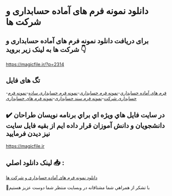 # دانلود نمونه فرم های آماده حسابداری و شرکت ها

## برای دریافت دانلود نمونه فرم های آماده حسابداری و شرکت ها به لینک زیر بروید 👇

https://magicfile.ir/?p=2314

## تگ های فایل

-[فرم هاي آماده حسابداري](https://magicfile.ir/product/%d9%86%d9%85%d9%88%d9%86%d9%87-%d9%81%d8%b1%d9%85-%d9%87%d8%a7%d9%8a-%d8%a2%d9%85%d8%a7%d8%af%d9%87-%d8%ad%d8%b3%d8%a7%d8%a8%d8%af%d8%a7%d8%b1%d9%8a-%d9%88-%d8%b4%d8%b1%da%a9%d8%aa/)-[نمونه فرم حسابداری](https://magicfile.ir/product/%d9%86%d9%85%d9%88%d9%86%d9%87-%d9%81%d8%b1%d9%85-%d9%87%d8%a7%d9%8a-%d8%a2%d9%85%d8%a7%d8%af%d9%87-%d8%ad%d8%b3%d8%a7%d8%a8%d8%af%d8%a7%d8%b1%d9%8a-%d9%88-%d8%b4%d8%b1%da%a9%d8%aa/)-[نمونه فرم حسابداری ساده](https://magicfile.ir/product/%d9%86%d9%85%d9%88%d9%86%d9%87-%d9%81%d8%b1%d9%85-%d9%87%d8%a7%d9%8a-%d8%a2%d9%85%d8%a7%d8%af%d9%87-%d8%ad%d8%b3%d8%a7%d8%a8%d8%af%d8%a7%d8%b1%d9%8a-%d9%88-%d8%b4%d8%b1%da%a9%d8%aa/)-[نمونه فرم حسابداری شرکت](https://magicfile.ir/product/%d9%86%d9%85%d9%88%d9%86%d9%87-%d9%81%d8%b1%d9%85-%d9%87%d8%a7%d9%8a-%d8%a2%d9%85%d8%a7%d8%af%d9%87-%d8%ad%d8%b3%d8%a7%d8%a8%d8%af%d8%a7%d8%b1%d9%8a-%d9%88-%d8%b4%d8%b1%da%a9%d8%aa/)-[نمونه فرم سند حسابداری](https://magicfile.ir/product/%d9%86%d9%85%d9%88%d9%86%d9%87-%d9%81%d8%b1%d9%85-%d9%87%d8%a7%d9%8a-%d8%a2%d9%85%d8%a7%d8%af%d9%87-%d8%ad%d8%b3%d8%a7%d8%a8%d8%af%d8%a7%d8%b1%d9%8a-%d9%88-%d8%b4%d8%b1%da%a9%d8%aa/)-[نمونه فرم های حسابداری](https://magicfile.ir/product/%d9%86%d9%85%d9%88%d9%86%d9%87-%d9%81%d8%b1%d9%85-%d9%87%d8%a7%d9%8a-%d8%a2%d9%85%d8%a7%d8%af%d9%87-%d8%ad%d8%b3%d8%a7%d8%a8%d8%af%d8%a7%d8%b1%d9%8a-%d9%88-%d8%b4%d8%b1%da%a9%d8%aa/)

## ✔️ در سايت فايل هاي ويژه اي براي برنامه نويسان طراحان دانشجويان و دانش آموزان قرار داده ايم از بقيه فايل سايت نيز ديدن فرماييد

https://magicfile.ir


## لينک دانلود اصلي 📥 :

[دانلود نمونه فرم های آماده حسابداری و شرکت ها](https://magicfile.ir/product/%d9%86%d9%85%d9%88%d9%86%d9%87-%d9%81%d8%b1%d9%85-%d9%87%d8%a7%d9%8a-%d8%a2%d9%85%d8%a7%d8%af%d9%87-%d8%ad%d8%b3%d8%a7%d8%a8%d8%af%d8%a7%d8%b1%d9%8a-%d9%88-%d8%b4%d8%b1%da%a9%d8%aa/) 


🙏با تشکر از همراهي شما مشتاقانه در وبسایت منتظر شما دوست عزیز هستیم

